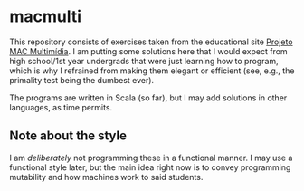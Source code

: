 # macmulti

This repository consists of exercises taken from the educational site [Projeto MAC Multimídia][0].
I am putting some solutions here that I would expect from high school/1st year undergrads that
were just learning how to program, which is why I refrained from making them elegant or efficient
(see, e.g., the primality test being the dumbest ever).

The programs are written in Scala (so far), but I may add solutions in other languages, as time
permits.

## Note about the style

I am *deliberately* not programming these in a functional manner. I may use a functional style later,
but the main idea right now is to convey programming mutability and how machines work to said students.


[0]: http://www.ime.usp.br/~macmulti/

